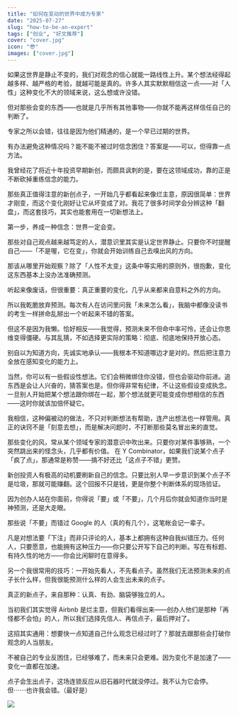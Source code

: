 ```yaml
---
title: "如何在变动的世界中成为专家"
date: "2025-07-27"
slug: "how-to-be-an-expert"
tags: ["创业", "好文推荐"]
cover: "cover.jpg"
icon: "😎"
images: ["cover.jpg"]
---
```

如果这世界是静止不变的，我们对观念的信心就能一路线性上升。某个想法经得起越多样、越严格的考验，就越可能是真的。许多人其实默默相信这一点——对「人性」这种变化不大的领域来说，这么想或许没错。



但对那些会变的东西——也就是几乎所有其他事物——你就不能再这样信任自己的判断了。



专家之所以会错，往往是因为他们精通的，是一个早已过期的世界。



有办法避免这种情况吗？能不能不被过时信念困住？答案是——可以，但得靠一点方法。



我曾经花了将近十年投资早期新创，而颇具讽刺的是，要在这领域成功，靠的正是不断砍掉重练信念的能力。



那些真正值得注意的新创点子，一开始几乎都看起来像烂主意，原因很简单：世界才刚变，而这个变化刚好让它从坏变成了对。我花了很多时间学会分辨这种「翻盘」，而这套技巧，其实也能套用在一切新想法上。



第一步，养成一种信念：世界一定会变。



那些对自己观点越来越笃定的人，潜意识里其实是认定世界静止。只要你不时提醒自己——「不是喔，它在变」，你就会开始训练自己去嗅出风的方向。



那该从哪里开始观察？除了「人性不太变」这条中等实用的原则外，很抱歉，变化这东西基本上没办法准确预测。



听起来像废话，但很重要：真正重要的变化，几乎从来都来自意料之外的方向。



所以我乾脆放弃预测。每次有人在访问里问我「未来怎么看」，我脑中都像没读书的考生一样拼命乱掰出一个听起来不错的答案。



但这不是因为我懒。恰好相反——我觉得，预测未来不但命中率可怜，还会让你思维变得僵硬。与其乱猜，不如选择更实际的策略：彻底、彻底地保持开放心态。



别自以为知道方向，先诚实地承认——我根本不知道哪边才是对的。然后把注意力全放在感知变化的能力上。



当然，你可以有一些假设性想法。它们会稍微绑住你没错，但也会驱动你前进。追东西是会让人兴奋的，猜答案也是。但你得非常有纪律，不让这些假设变成执念。
一旦别人开始把某个想法跟你绑在一起，那个想法就更可能变成你想相信的东西——这时你就该加倍怀疑它。



我相信，这种偏被动的做法，不只对判断想法有帮助，连产出想法也一样管用。真正的诀窍不是「刻意去想」，而是解决问题时，不打断那些莫名冒出来的直觉。



那些变化的风，常从某个领域专家的潜意识中吹出来。只要你对某件事够熟，一个突然跳出来的怪念头，几乎都有价值。
在 Y Combinator，如果我们说某个点子「疯了点」，那通常是称赞——搞不好还比「这点子不错」更赞。



新创投资人有极高的动机要刷新自己的信念。只要比别人早一步意识到某个点子不是垃圾，那就可能赚翻。这个回报不只是钱，更是你整个判断体系的现场验证。



因为创办人站在你面前，你得说「要」或「不要」，几个月后你就会知道你当时是神预测，还是大走眼。



那些说「不要」而错过 Google 的人（真的有几个），这笔帐会记一辈子。



凡是对想法要「下注」而非只评论的人，基本上都拥有这种自我纠错压力。任何人，只要愿意，也能拥有这种压力——你只要公开写下自己的判断。写在有标题、有持久性的地方——你会比闲聊时在意得多。



另一个我很常用的技巧：一开始先看人，不先看点子。虽然我们无法预测未来的点子长什么样，但我很能预测什么样的人会生出未来的点子。



真正的新点子，来自那种：认真、有劲、脑袋够独立的人。



当初我们其实觉得 Airbnb 是烂主意，但我们看得出来——创办人他们是那种「再怪都不会怕」的人，所以我们选择先信人、再信点子，最后押对了。



这招其实通用：想要快一点知道自己什么观念已经过时了？那就去跟那些会打破你观念的人当朋友。



不被自己的专业反困住，已经够难了，而未来只会更难。因为变化不是加速了——变化一直都在加速。



点子会生出点子，这场连锁反应从旧石器时代就没停过。我不认为它会停。
但⋯⋯也许我会错。（最好是）




![](https://prod-files-secure.s3.us-west-2.amazonaws.com/112d0858-5090-4d34-a606-b75eb8d65fd2/46476355-9cf3-4e99-9b7a-3531bc426380/1000202064.png?X-Amz-Algorithm=AWS4-HMAC-SHA256&X-Amz-Content-Sha256=UNSIGNED-PAYLOAD&X-Amz-Credential=ASIAZI2LB466X5FTHHG7%2F20250911%2Fus-west-2%2Fs3%2Faws4_request&X-Amz-Date=20250911T035041Z&X-Amz-Expires=3600&X-Amz-Security-Token=IQoJb3JpZ2luX2VjEJT%2F%2F%2F%2F%2F%2F%2F%2F%2F%2FwEaCXVzLXdlc3QtMiJHMEUCIQCMM%2Fuv2YlFUaC9u46sRvqmfrMr%2FQdfOgXVpGoRwPshmgIgLSRMVjdUfl8yBYzZk6T7C3PdULV9muMluXYs3fqVzWMqiAQI%2Ff%2F%2F%2F%2F%2F%2F%2F%2F%2F%2FARAAGgw2Mzc0MjMxODM4MDUiDAQLQK1h15vJEVMdhircAy%2FXqTqdEoXMhXS0uujwREw%2FHZDDLwh%2BFpOtp83bbh8qsuWAx99NiaqYax1hSf7kRhdKmib55lf2jG3c51WHfmFCOPzL6r6AuMd0NtQcya%2FyTbrxWUJYTd3oSgUE1bC0tAWFrpp%2FFs8BwX6b5tj5HjMIgE0CC5fZFB3fptgVonvBxKhTms7ucEzP%2FPwKK1f7t24o6WloiDVYl1zXek7SFU3ftnHSvxmZ5AxUE%2B94oxMXrigtuLQ%2F9M8s1lzGBl7GqTehYOSnRxvkSSk32ohz1OAMxZ5cTXBiDTkWGIOb6Sr6NPKj4tRMvaces%2BXG9mQ44zEGwK1nGr63%2FW9tOx6BukTqd%2Fphf8QSGF56UX9m6Ha0%2B0Is2BUm5gNu%2BUCcD70luIa3ilp3jYtmMwsIaacBjmfQb4lRmH8lnixZnF%2BJzsGb8dhsDI5AOBSjGBNPxhQpr9peg8IlUrXqbQYkf%2BIwJBpsPJvhYTA%2FrBV%2BFchTtKcQZnfsJT8egfyW73ZBIC0wLUov0t0yhkcQcN7aNAeNK%2Fl5HYKkBJG%2Fq%2FhHK%2FGjujbo2X2THOqcUstQvR2L%2FVyYlWGe884XRLEjLep7DdcyrS7E085jJw6Ln%2Bm6%2FoH62athb0VqJ0gUSs%2Fym%2FxaMIaLicYGOqUBbuhZkgh430E7odlXXl%2FycAWf6uMuqgm0sduZ6RFHyQJlMZK11VJBl4gqwBec6zBeOQb5UyehgPIkQ9MpD0F%2BcZxCi0Zzgjf9QEZebNj9VCKUVl0GfNP9RV3m294qX5w8%2BBYFZEzzXncJ3MKIOgIG85qwJeF%2B6evrLjYtyK3BFIXI1l8yYVZQGwfbRW2HLMnPZ0xNV%2BjKn3pWJjbAjqDLEOk7tb5b&X-Amz-Signature=3d0a0383012160482926d4827e88a1c4b54e15e620c3eca332ec0f523d260466&X-Amz-SignedHeaders=host&x-amz-checksum-mode=ENABLED&x-id=GetObject)

